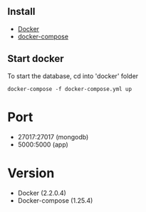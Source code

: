 ## Install
- [Docker](https://docs.docker.com/docker-for-windows/install/)
- [docker-compose](https://docs.docker.com/compose/install/)

## Start docker
To start the database, cd into 'docker' folder
```
docker-compose -f docker-compose.yml up
```

# Port
- 27017:27017 (mongodb)
- 5000:5000 (app)

# Version
- Docker (2.2.0.4)
- Docker-compose (1.25.4)
